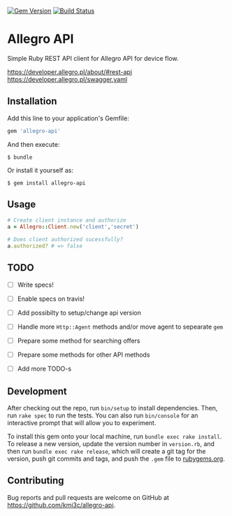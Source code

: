 [![Gem Version](https://badge.fury.io/rb/allegro-api.svg)](https://badge.fury.io/rb/allegro-api) [![Build Status](https://travis-ci.org/kmi3c/allegro-api.svg?branch=master)](https://travis-ci.org/kmi3c/allegro-api)
# Allegro API

Simple Ruby REST API client for Allegro API for device flow.

https://developer.allegro.pl/about/#rest-api
https://developer.allegro.pl/swagger.yaml

## Installation

Add this line to your application's Gemfile:

```ruby
gem 'allegro-api'
```

And then execute:

    $ bundle

Or install it yourself as:

    $ gem install allegro-api

## Usage

```ruby
# Create client instance and authorize
a = Allegro::Client.new('client','secret')

# Does client authorized sucessfully?
a.authorized? # => false
```

## TODO

  * [ ] Write specs!
  * [ ] Enable specs on travis!
  * [ ] Add possibilty to setup/change api version
  * [ ] Handle more `Http::Agent` methods and/or move agent to sepearate `gem`
  * [ ] Prepare some method for searching offers
  * [ ] Prepare some methods for other API methods
  * [ ] Add more TODO-s


## Development

After checking out the repo, run `bin/setup` to install dependencies. Then, run `rake spec` to run the tests. You can also run `bin/console` for an interactive prompt that will allow you to experiment.

To install this gem onto your local machine, run `bundle exec rake install`. To release a new version, update the version number in `version.rb`, and then run `bundle exec rake release`, which will create a git tag for the version, push git commits and tags, and push the `.gem` file to [rubygems.org](https://rubygems.org).

## Contributing

Bug reports and pull requests are welcome on GitHub at https://github.com/kmi3c/allegro-api.
